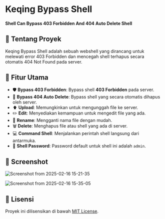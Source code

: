 # Keqing Bypass Shell
#### Shell Can Bypass 403 Forbidden And 404 Auto Delete Shell

## 📖 Tentang Proyek
Keqing Bypass Shell adalah sebuah webshell yang dirancang untuk melewati error 403 Forbidden dan mencegah shell terhapus secara otomatis 404 Not Found pada server.

## 🚀 Fitur Utama
- 🛡️ **Bypass 403 Forbidden**: Bypass shell **403 Forbidden** pada server.
- 🧹 **Bypass 404 Auto Delete**: Bypass shell yang secara otomatis dihapus oleh server.
- ⬆️ **Upload**: Memungkinkan untuk mengunggah file ke server.
- ✏️ **Edit**: Menyediakan kemampuan untuk mengedit file yang ada.
- 🔄 **Rename**: Mengganti nama file dengan mudah.
- 🗑️ **Delete**: Menghapus file atau shell yang ada di server.
- 💻 **Command Shell**: Menjalankan perintah shell langsung dari antarmuka.
- 🔑 **Shell Password**: Password default untuk shell ini adalah `admin`.

## 📸 Screenshot

![Screenshot from 2025-02-16 15-21-35](https://github.com/user-attachments/assets/c78f65b1-4629-47e1-a116-5004e1abe559)


![Screenshot from 2025-02-16 15-35-05](https://github.com/user-attachments/assets/828129d5-9751-4d58-b808-8a16e4a8890f)

## 📜 Lisensi
Proyek ini dilisensikan di bawah [MIT License](LICENSE).
